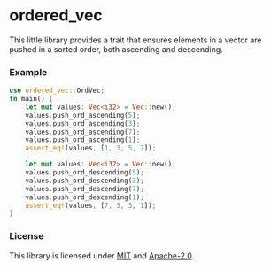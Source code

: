 # ordered_vec
This little library provides a trait that ensures elements in a vector are pushed in a sorted order, both ascending and descending.

### Example
```rust
use ordered_vec::OrdVec;
fn main() {
	let mut values: Vec<i32> = Vec::new();
	values.push_ord_ascending(5);
	values.push_ord_ascending(3);
	values.push_ord_ascending(7);
	values.push_ord_ascending(1);
	assert_eq!(values, [1, 3, 5, 7]);

	let mut values: Vec<i32> = Vec::new();
	values.push_ord_descending(5);
	values.push_ord_descending(3);
	values.push_ord_descending(7);
	values.push_ord_descending(1);
	assert_eq!(values, [7, 5, 3, 1]);
}
```

### License
This library is licensed under [MIT](https://opensource.org/licenses/MIT) and [Apache-2.0](https://opensource.org/licenses/Apache-2.0).
